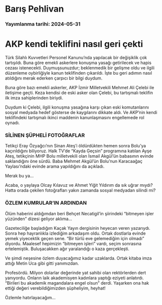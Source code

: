 # Barış Pehlivan

### Yayımlanma tarihi: 2024-05-31

# AKP kendi teklifini nasıl geri çekti

Türk Silahlı Kuvvetleri Personel Kanunu’nda yapılacak bir değişiklik çok tartışıldı. Buna göre emekli askerlere konuşma yasağı getirilecek ve hapis cezası istenecekti. Duymuşsunuzdur; beklenmedik bir gelişme oldu ve ilgili düzenleme oybirliğiyle kanun teklifinden çıkarıldı. İşte bu geri adımın nasıl atıldığını merak ederken çarpıcı bir bilgi duydum.

Buna göre bazı emekli askerler, AKP İzmir Milletvekili Mehmet Ali Çelebi ile iletişime geçti. Keza kendisi de eski asker olan Çelebi, bu tartışmalı teklifin ilk imza sahiplerinden biriydi.

Duydum ki Çelebi, ilgili konuşma yasağına karşı çıkan eski komutanlarını sosyal medyada hedef gösterse de kaygılarını dikkate aldı. Ve AKP’nin kendi teklifindeki tartışmalı ikinci maddenin kanunlaşmasını engellemede rol oynadı.


### SİLİNEN ŞÜPHELİ FOTOĞRAFLAR

Tetikçi Eray Özyağcı’nın Sinan Ateş’i öldürdükten hemen sonra Bolu’ya kaçırıldığını biliyoruz. Halk TV’de “Kayda Geçsin” programına katılan Ayşe Ateş, tetikçinin MHP Bolu milletvekili olan İsmail Akgül’ün babasının evinde saklandığını öne sürdü. Baba Mehmet Akgül’ün Bolu’nun Karacaağaç Yaylası’ndaki evinde arama yapıldığını da açıkladı.

Merak bu ya...

Acaba, o yaylaya Olcay Kılavuz ve Ahmet Yiğit Yıldırım da sık uğrar mıydı? Hatta orada çekilen fotoğrafları yakın zamanda sosyal medyadan silindi mi?


### ÖZLEM KUMRULAR’IN ARDINDAN

Ölüm haberini aldığımdan beri Behçet Necatigil’in şiirindeki “bitmeyen işler yüzünden” dizesi geliyor aklıma...

Gazeteciliğe başladığım Kaçak Yayın dergisinin heyecan veren yazarıydı. Sonra hep hayranlıkla izlediğim arkadaşım oldu. Ortak dostlarla evinde yemek yiyecektik geçen sene. “Bir türlü eve gelemediğim için olmadı” diyordu. Maalesef hepimizin “bitmeyen işleri” vardı, seçim sonrasına ertelemiştik. Buluşacakken ağır yaralandığı o kaza gerçekleşti.

Ve şimdi neşesine özlem duyacağımız kadar uzaklarda. Ortak kitaba imza attığı Metin Uca gibi gitti yanımızdan.

Profesördü. Milyon dolarlar değerinde yat sahibi olan rektörlerden dert yanıyordu. Onların laik akademisyen kadınlara yaptığı eziyeti anlatırdı. “Birileri bu akademik magandalara engel olsun” derdi. Yaşarken ona hak ettiği değeri verebildiğimizden şüpheliyim, heyhat!

Özlemle hatırlayacağım...

